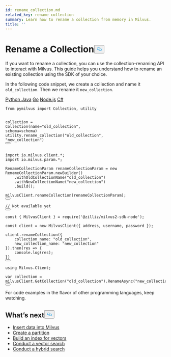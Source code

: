 ```yaml
---
id: rename_collection.md
related_key: rename collection
summary: Learn how to rename a collection from memory in Milvus.
title: ''
---
```

<h1 id="Rename-a-Collection" class="common-anchor-header">Rename a Collection<button data-href="#Rename-a-Collection" class="anchor-icon" translate="no">
      <svg translate="no"
        aria-hidden="true"
        focusable="false"
        height="20"
        version="1.1"
        viewBox="0 0 16 16"
        width="16"
      >
        <path
          fill="#0092E4"
          fill-rule="evenodd"
          d="M4 9h1v1H4c-1.5 0-3-1.69-3-3.5S2.55 3 4 3h4c1.45 0 3 1.69 3 3.5 0 1.41-.91 2.72-2 3.25V8.59c.58-.45 1-1.27 1-2.09C10 5.22 8.98 4 8 4H4c-.98 0-2 1.22-2 2.5S3 9 4 9zm9-3h-1v1h1c1 0 2 1.22 2 2.5S13.98 12 13 12H9c-.98 0-2-1.22-2-2.5 0-.83.42-1.64 1-2.09V6.25c-1.09.53-2 1.84-2 3.25C6 11.31 7.55 13 9 13h4c1.45 0 3-1.69 3-3.5S14.5 6 13 6z"
        ></path>
      </svg>
    </button></h1><p>If you want to rename a collection, you can use the collection-renaming API to interact with Milvus. This guide helps you understand how to rename an existing collection using the SDK of your choice.</p>
<p>In the following code snippet, we create a collection and name it <code translate="no">old_collection</code>. Then we rename it <code translate="no">new_collection</code>.</p>
<div class="multipleCode">
  <a href="#python">Python </a>
  <a href="#java">Java</a>
  <a href="#go">Go</a>
  <a href="#javascript">Node.js</a>
  <a href="#csharp">C#</a>
</div>
<pre><code translate="no" class="language-python"><span class="hljs-keyword">from</span> pymilvus <span class="hljs-keyword">import</span> <span class="hljs-title class_">Collection</span>, utility

collection = <span class="hljs-title class_">Collection</span>(name=<span class="hljs-string">&quot;old_collection&quot;</span>, schema=schema)
utility.<span class="hljs-title function_">rename_collection</span>(<span class="hljs-string">&quot;old_collection&quot;</span>, <span class="hljs-string">&quot;new_collection&quot;</span>)
<button class="copy-code-btn"></button></code></pre>
<pre><code translate="no" class="language-java"><span class="hljs-keyword">import</span> io.milvus.client.*;
<span class="hljs-keyword">import</span> io.milvus.param.*;

<span class="hljs-type">RenameCollectionParam</span> <span class="hljs-variable">renameCollectionParam</span> <span class="hljs-operator">=</span> <span class="hljs-keyword">new</span> <span class="hljs-title class_">RenameCollectionParam</span>.newBuilder()
    .withOldCollectionName(<span class="hljs-string">&quot;old_collection&quot;</span>)
    .withNewCollectionName(<span class="hljs-string">&quot;new_collection&quot;</span>)
    .build();

milvusClient.renameCollection(renameCollectionParam);
<button class="copy-code-btn"></button></code></pre>
<pre><code translate="no" class="language-go"><span class="hljs-comment">// Not available yet</span>
<button class="copy-code-btn"></button></code></pre>
<pre><code translate="no" class="language-javascript"><span class="hljs-keyword">const</span> { <span class="hljs-title class_">MilvusClient</span> } = <span class="hljs-built_in">require</span>(<span class="hljs-string">&#x27;@zilliz/milvus2-sdk-node&#x27;</span>);

<span class="hljs-keyword">const</span> client = <span class="hljs-keyword">new</span> <span class="hljs-title class_">MilvusClient</span>({ address, username, password });

client.<span class="hljs-title function_">renameCollection</span>({
    <span class="hljs-attr">collection_name</span>: <span class="hljs-string">&quot;old_collection&quot;</span>,
    <span class="hljs-attr">new_collection_name</span>: <span class="hljs-string">&quot;new_collection&quot;</span>
}).<span class="hljs-title function_">then</span>(<span class="hljs-function"><span class="hljs-params">res</span> =&gt;</span> {
    <span class="hljs-variable language_">console</span>.<span class="hljs-title function_">log</span>(res);
})
<button class="copy-code-btn"></button></code></pre>
<pre><code translate="no" class="language-csharp"><span class="hljs-keyword">using</span> Milvus.Client;

<span class="hljs-keyword">var</span> collection = milvusClient.GetCollection(<span class="hljs-string">&quot;old_collection&quot;</span>).RenameAsync(<span class="hljs-string">&quot;new_collection&quot;</span>);
<button class="copy-code-btn"></button></code></pre>
<p>For code examples in the flavor of other programming languages, keep watching.</p>
<h2 id="Whats-next" class="common-anchor-header">What’s next<button data-href="#Whats-next" class="anchor-icon" translate="no">
      <svg translate="no"
        aria-hidden="true"
        focusable="false"
        height="20"
        version="1.1"
        viewBox="0 0 16 16"
        width="16"
      >
        <path
          fill="#0092E4"
          fill-rule="evenodd"
          d="M4 9h1v1H4c-1.5 0-3-1.69-3-3.5S2.55 3 4 3h4c1.45 0 3 1.69 3 3.5 0 1.41-.91 2.72-2 3.25V8.59c.58-.45 1-1.27 1-2.09C10 5.22 8.98 4 8 4H4c-.98 0-2 1.22-2 2.5S3 9 4 9zm9-3h-1v1h1c1 0 2 1.22 2 2.5S13.98 12 13 12H9c-.98 0-2-1.22-2-2.5 0-.83.42-1.64 1-2.09V6.25c-1.09.53-2 1.84-2 3.25C6 11.31 7.55 13 9 13h4c1.45 0 3-1.69 3-3.5S14.5 6 13 6z"
        ></path>
      </svg>
    </button></h2><ul>
<li><a href="/docs/ko/insert_data.md">Insert data into Milvus</a></li>
<li><a href="/docs/ko/create_partition.md">Create a partition</a></li>
<li><a href="/docs/ko/build_index.md">Build an index for vectors</a></li>
<li><a href="/docs/ko/search.md">Conduct a vector search</a></li>
<li><a href="/docs/ko/hybridsearch.md">Conduct a hybrid search</a></li>
</ul>

